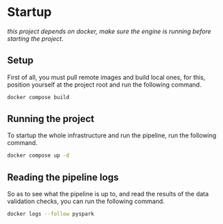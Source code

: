 # Startup
_this project depends on docker, make sure the engine is running before starting the project._
## Setup
First of all, you must pull remote images and build local ones, for this, position yourself at the project root and run the following command.
```bash
docker compose build
```
## Running the project
To startup the whole infrastructure and run the pipeline, run the following command.
```bash
docker compose up -d
```

## Reading the pipeline logs
So as to see what the pipeline is up to, and read the results of the data validation checks, you can run the following command.
```bash
docker logs --follow pyspark
```